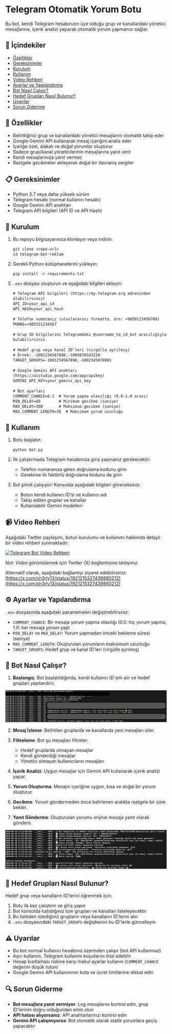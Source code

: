 # Telegram Otomatik Yorum Botu

Bu bot, kendi Telegram hesabınızın üye olduğu grup ve kanallardaki yönetici mesajlarına, içerik analizi yaparak otomatik yorum yapmanızı sağlar.

## 📑 İçindekiler

- [Özellikler](#-özellikler)
- [Gereksinimler](#-gereksinimler)
- [Kurulum](#-kurulum)
- [Kullanım](#-kullanım)
- [Video Rehberi](#-video-rehberi)
- [Ayarlar ve Yapılandırma](#️-ayarlar-ve-yapılandırma)
- [Bot Nasıl Çalışır?](#-bot-nasıl-çalışır)
- [Hedef Grupları Nasıl Bulunur?](#-hedef-grupları-nasıl-bulunur)
- [Uyarılar](#️-uyarılar)
- [Sorun Giderme](#-sorun-giderme)

## 🌟 Özellikler

- Belirttiğiniz grup ve kanallardaki yönetici mesajlarını otomatik takip eder
- Google Gemini API kullanarak mesaj içeriğini analiz eder
- İçeriğe özel, alakalı ve doğal yorumlar oluşturur
- Sadece grup/kanal yöneticilerinin mesajlarına yanıt verir
- Kendi mesajlarınıza yanıt vermez
- Rastgele gecikmeler ekleyerek doğal bir davranış sergiler

## 📋 Gereksinimler

- Python 3.7 veya daha yüksek sürüm
- Telegram hesabı (normal kullanıcı hesabı)
- Google Gemini API anahtarı 
- Telegram API bilgileri (API ID ve API Hash)

## 🔧 Kurulum

1. Bu repoyu bilgisayarınıza klonlayın veya indirin:
   ```
   git clone <repo-url>
   cd telegram-bot-reklam
   ```

2. Gerekli Python kütüphanelerini yükleyin:
   ```
   pip install -r requirements.txt
   ```

3. `.env` dosyası oluşturun ve aşağıdaki bilgileri ekleyin:
   ```
   # Telegram API bilgileri (https://my.telegram.org adresinden alabilirsiniz)
   API_ID=your_api_id
   API_HASH=your_api_hash
   
   # Telefon numaranız (uluslararası formatta, örn: +9050123456789)
   PHONE=+905551234567

   # Grup ID bilgilerini Telegramdaki @username_to_id_bot aracılığıyla bulabilirsiniz.
   
   # Hedef grup veya kanal ID'leri (virgülle ayrılmış)
   # Örnek: -1001234567890,-1009876543210
   TARGET_GROUPS=-1001234567890,-1002345678901
   
   # Google Gemini API anahtarı (https://aistudio.google.com/app/apikey)
   GEMINI_API_KEY=your_gemini_api_key
   
   # Bot ayarları
   COMMENT_CHANCE=0.3  # Yorum yapma olasılığı (0.0-1.0 arası)
   MIN_DELAY=60        # Minimum gecikme (saniye)
   MAX_DELAY=300       # Maksimum gecikme (saniye)
   MAX_COMMENT_LENGTH=30  # Maksimum yorum uzunluğu
   ```

## 🚀 Kullanım

1. Botu başlatın:
   ```
   python bot.py
   ```

2. İlk çalıştırmada Telegram hesabınıza giriş yapmanız gerekecektir:
   - Telefon numaranıza gelen doğrulama kodunu girin
   - Gerekirse iki faktörlü doğrulama kodunu da girin

3. Bot şimdi çalışıyor! Konsolda aşağıdaki bilgileri göreceksiniz:
   - Botun kendi kullanıcı ID'si ve kullanıcı adı
   - Takip edilen gruplar ve kanallar
   - Kullanılabilir Gemini modelleri

## 📹 Video Rehberi

Aşağıdaki Twitter paylaşımı, botun kurulumu ve kullanımı hakkında detaylı bir video rehberi sunmaktadır:

[![Telegram Bot Video Rehberi](https://pbs.twimg.com/ext_tw_video_thumb/1921215244693807104/pu/img/n8xZ3-RQZeL17Q5I.jpg)](https://x.com/sh3rly13/status/1921215327439860212)

*Not: Video görüntülemek için Twitter (X) bağlantısına tıklayınız.*

Alternatif olarak, aşağıdaki bağlantıyı ziyaret edebilirsiniz:
[https://x.com/sh3rly13/status/1921215327439860212](https://x.com/sh3rly13/status/1921215327439860212)

## ⚙️ Ayarlar ve Yapılandırma

`.env` dosyasında aşağıdaki parametreleri değiştirebilirsiniz:

- `COMMENT_CHANCE`: Bir mesaja yorum yapma olasılığı (0.0: hiç yorum yapma, 1.0: her mesaja yorum yap)
- `MIN_DELAY` ve `MAX_DELAY`: Yorum yapmadan önceki bekleme süresi (saniye)
- `MAX_COMMENT_LENGTH`: Oluşturulan yorumların maksimum uzunluğu
- `TARGET_GROUPS`: Hedef grup ve kanal ID'leri (virgülle ayrılmış)


## 🤖 Bot Nasıl Çalışır?

1. **Başlangıç**: Bot başlatıldığında, kendi kullanıcı ID'sini alır ve hedef grupları yapılandırır.

![](/ilk.png)

2. **Mesaj İzleme**: Belirtilen gruplarda ve kanallarda yeni mesajları izler.

3. **Filtreleme**: Bot şu mesajları filtreler:
   - Hedef gruplarda olmayan mesajlar
   - Kendi gönderdiği mesajlar
   - Yönetici olmayan kullanıcıların mesajları

4. **İçerik Analizi**: Uygun mesajlar için Gemini API kullanarak içerik analizi yapar.

5. **Yorum Oluşturma**: Mesajın içeriğine uygun, kısa ve doğal bir yorum oluşturur.

6. **Gecikme**: Yorum göndermeden önce belirlenen aralıkta rastgele bir süre bekler.

7. **Yanıt Gönderme**: Oluşturulan yorumu orijinal mesaja yanıt olarak gönderir.

![](/ikinci.png)

## 📱 Hedef Grupları Nasıl Bulunur?

Hedef grup veya kanalların ID'lerini öğrenmek için:

1. Botu ilk kez çalıştırın ve giriş yapın
2. Bot konsolda katıldığınız tüm grupları ve kanalları listeleyecektir
3. Bu listeden istediğiniz grupların veya kanalların ID'lerini alın
4. `.env` dosyasındaki `TARGET_GROUPS` değişkenini bu ID'lerle güncelleyin

## ⚠️ Uyarılar

- Bu bot normal kullanıcı hesabınız üzerinden çalışır (bot API kullanmaz)
- Aşırı kullanım, Telegram kullanım koşullarını ihlal edebilir
- Hesap kısıtlaması riskine karşı makul ayarlar kullanın (`COMMENT_CHANCE` değerini düşük tutun)
- Google Gemini API kullanımının kota ve ücret limitlerine dikkat edin

## 🔍 Sorun Giderme

- **Bot mesajlara yanıt vermiyor**: Log mesajlarını kontrol edin, grup ID'lerinin doğru olduğundan emin olun
- **API hatası alıyorsanız**: API anahtarlarınızı kontrol edin
- **Gemini API çalışmıyorsa**: Bot otomatik olarak statik yorumlara geçiş yapacaktır
